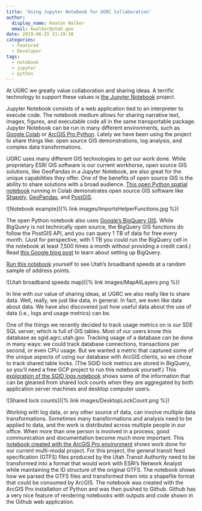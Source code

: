 ```yaml
---
title: 'Using Jupyter Notebook for UGRC Collaboration'
author:
  display_name: Keaton Walker
  email: kwalker@utah.gov
date: 2019-06-25 21:29:10
categories:
  - Featured
  - Developer
tags:
  - notebook
  - jupyter
  - python
---
```


At UGRC we greatly value collaboration and sharing ideas. A terrific technology to support these values is [the Jupyter Notebook](https://jupyter.org/) project.

Jupyter Notebook consists of a web application tied to an interpreter to execute code. The notebook medium allows for sharing narrative text, images, figures, and executable code all in the same transportable package. Jupyter Notebook can be run in many different environments, such as  [Google Colab](https://colab.research.google.com/) or [ArcGIS Pro Python](https://developers.arcgis.com/python/guide/using-the-jupyter-notebook-environment/). Lately we have been using the project to share things like: open source GIS demonstrations, log analysis, and complex data transformations.

UGRC uses many different GIS technologies to get our work done. While proprietary ESRI GIS software is our current workhorse, open source GIS solutions, like GeoPandas in a Jupyter Notebook, are also great for the unique capabilities they offer. One of the benefits of open source GIS is the ability to share solutions with a broad audience. [This open Python spatial notebook](https://colab.research.google.com/drive/1J9ewT7qP8JDAuyYIuJVR-9K-l2phpcce) running in Colab demonstrates open source GIS software like [Shapely](https://shapely.readthedocs.io/en/stable/manual.html), [GeoPandas](https://geopandas.org/mapping.html), and [PostGIS](https://postgis.net/).

![Notebook example]({% link images/ImportsHelperFunctions.jpg %})

The open Python notebook also uses [Google’s BigQuery GIS](https://cloud.google.com/bigquery/docs/gis-intro). While BigQuery is not technically open source, the BigQuery GIS functions do follow the PostGIS API, and you can query 1 TB of data for free every month. (Just for perspective, with 1 TB you could run the BigQuery cell in the notebook at least 7,500 times a month without providing a credit card.) Read [this Google blog post](https://cloud.google.com/blog/products/data-analytics/query-without-a-credit-card-introducing-bigquery-sandbox) to learn about setting up BigQuery.

[Run this notebook](https://colab.research.google.com/drive/1J9ewT7qP8JDAuyYIuJVR-9K-l2phpcce) yourself to see Utah’s broadband speeds at a random sample of address points.

![Utah broadband speeds map]({% link images/MapAllLayers.png %})

In line with our value of sharing ideas, at UGRC we also really like to share data. Well, really, we just like data, in general. In fact, we even like data about data. We have also discovered just how useful data about the use of data (i.e., logs and usage metrics) can be.

One of the things we recently decided to track usage metrics on is our SDE SQL server, which  is full of GIS tables. Most of our users know this database as sgid.agrc.utah.gov. Tracking usage of a database can be done in many ways: we could track database connections, transactions per second, or even CPU usage. But we wanted a metric that captured some of the unique aspects of using our database with ArcGIS clients, so we chose to track shared table locks. (The SGID lock metrics are stored in BigQuery, so you’ll need a free GCP project to run this notebook yourself.) This [exploration of the SGID logs notebook](https://colab.research.google.com/drive/1kgm0GRyNR80tSeSJVnKQbZVXS_Ytr5S1) shows some of the information that can be gleaned from shared lock counts when they are aggregated by both application server machines and desktop computer users.

![Shared lock counts]({% link images/DesktopLockCount.png %})

Working with log data, or any other source of data, can involve multiple data transformations. Sometimes many transformations and analysis need to be applied to data, and the work is distributed across multiple people in our office. When more than one person is involved in a process, good communication and documentation become much more important. This [notebook created with the ArcGIS Pro environment](https://github.com/keatonwalker/multimodal/blob/master/gtfs_parsing/trip_stops.ipynb) shows work done for our current multi-modal project. For this project, the general transit feed specification (GTFS) files produced by the Utah Transit Authority need to be transformed into a format that would work with ESRI’s Network Analyst while maintaining the ID structure of the original GTFS. The notebook shows how we parsed the GTFS files and transformed them into a shapefile format that could be consumed by ArcGIS. The notebook was created with the ArcGIS Pro installation of Python and was then pushed to Github. Github has a very nice feature of rendering notebooks with outputs and code shown in the Github web application.

